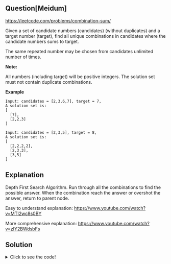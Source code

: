 ## Question[Meidum]
https://leetcode.com/problems/combination-sum/

Given a set of candidate numbers (candidates) (without duplicates) and a target number (target), find all unique combinations in candidates where the candidate numbers sums to target.

The same repeated number may be chosen from candidates unlimited number of times.

**Note:**

All numbers (including target) will be positive integers.
The solution set must not contain duplicate combinations.

**Example**
```
Input: candidates = [2,3,6,7], target = 7,
A solution set is:
[
  [7],
  [2,2,3]
]
```
```
Input: candidates = [2,3,5], target = 8,
A solution set is:
[
  [2,2,2,2],
  [2,3,3],
  [3,5]
]
```

## Explanation
Depth First Search Algorithm. Run through all the combinations to find the possible answer. When the combination reach the answer or overshot the answer, return to parent node.

Easy to understand explanation: https://www.youtube.com/watch?v=MTI2wc8s0BY

More comprehensive explanation: https://www.youtube.com/watch?v=zIY2BWdsbFs

## Solution
<details>
  <summary>Click to see the code!</summary>
  
```javascript
/**
 * BackTracking solution
 * @param {number[]} candidates
 * @param {number} target
 * @return {number[][]}
 */
var combinationSum = function(candidates, target) {
    if (!candidates || candidates.length === 0) return [];
    
    const output = [];
    
    function backtrack(sum, cur=[], index = 0, next_digits=[]) {
        if (sum > target) {
            return ;
        } else if (sum === target) {
            output.push(cur)
            return;
        } else {
          const arr = next_digits.slice(index, next_digits.length);
          arr.forEach((ele, index) => {
              backtrack(sum + ele, [...cur, ele], index, arr);
          });
        }
    }
    
    backtrack(0, [], 0, candidates);
    return output;
};

/**
 * This is an another elegent solution
 * @param {number[]} candidates
 * @param {number} target
 * @return {number[][]}
 */
var combinationSum = function(candidates, target, index=0, cur=[], combinations=[]) {
    if (target <= 0){
        if (target === 0) combinations.push(cur.slice());
        return;
    }
    if (index < candidates.length){
        const value = candidates[index];
        cur.push(value);
        combinationSum(candidates, target - value, index, cur,combinations)
        cur.pop();
        combinationSum(candidates, target, index + 1, cur,combinations)   
    }
    return combinations;
};
```
</details>